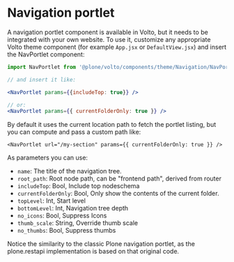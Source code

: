 # Navigation portlet

A navigation portlet component is available in Volto, but it needs to be
integrated with your own website. To use it, customize any appropriate Volto
theme component (for example `App.jsx` or `DefaultView.jsx`) and insert the
NavPortlet component:

```jsx
import NavPortlet from '@plone/volto/components/theme/Navigation/NavPortlet

// and insert it like:

<NavPortlet params={{includeTop: true}} />

// or:
<NavPortlet params={{ currentFolderOnly: true }} />

```

By default it uses the current location path to fetch the portlet listing, but
you can compute and pass a custom path like:

```
<NavPortlet url="/my-section" params={{ currentFolderOnly: true }} />
```

As parameters you can use:

- `name`: The title of the navigation tree.
- `root_path`: Root node path, can be "frontend path", derived from router
- `includeTop`: Bool, Include top nodeschema
- `currentFolderOnly`: Bool, Only show the contents of the current folder.
- `topLevel`: Int, Start level
- `bottomLevel`: Int, Navigation tree depth
- `no_icons`: Bool, Suppress Icons
- `thumb_scale`: String, Override thumb scale
- `no_thumbs`: Bool, Suppress thumbs

Notice the similarity to the classic Plone navigation portlet, as the
plone.restapi implementation is based on that original code.
